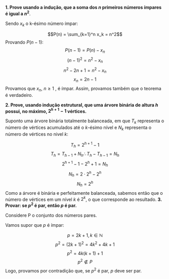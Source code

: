 
**1. Prove usando a indução, que a soma dos $n$ primeiros números ímpares é igual a $n^2$**.

Sendo $x_k$ o k-ésimo número ímpar: 

$$P(n) = \sum_{k=1}^n x_k = n^2$$
Provando $P(n-1)$: $$P(n-1) = P(n)-x_n$$$$(n-1)^2 = n^2 - x_n$$$$n^2 -2n +1 = n^2 - x_n$$$$x_n = 2n-1$$
Provamos que $x_n$, $n\geq 1$ , é ímpar. Assim, provamos também que o teorema é verdadeiro.

**2. Prove, usando indução estrutural, que uma árvore binária de altura $h$ possui, no máximo, $2^{h+1}-1$ vértices.**

Suponto uma árvore binária totalmente balanceada, em que $T_k$ representa o número de vértices acumulados até o $k$-ésimo nível e $N_k$ representa o número de vértices no nivel $k$:

$$T_h = 2^{h+1}-1$$
$$T_h = T_{h-1} + N_h \therefore T_{h}-T_{h-1} = N_h$$
$$2^{h+1}-1 - 2^{h} + 1 = N_h$$
$$N_h = 2\cdot 2^h - 2^h$$
$$N_h = 2^h$$
Como a árvore é binária e perfeitamente balanceada, sabemos então que o número de vértices em um nível $k$ é $2^k$, o que corresponde ao resultado.
**3. Provar: se $p^2$ é par, então $p$ é par.**

Considere P o conjunto dos números pares.

Vamos supor que $p$ é ímpar:

$$p = 2k+1, k \in \mathbb{N}$$
$$p^2 = (2k+1)^2 = 4k^2 + 4k + 1$$
$$p^2 = 4k(k+1) + 1$$
$$p^2 \notin P$$ Logo, provamos por contradição que, se $p^2$ é par, $p$ deve ser par.